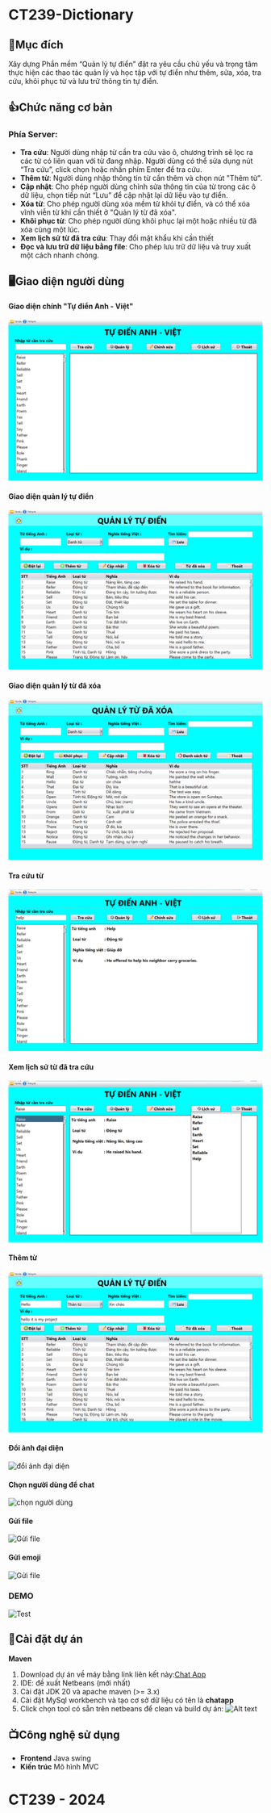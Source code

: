 # CT239-Dictionary

## 🤔Mục đích

Xây dựng Phần mềm “Quản lý tự điển” đặt ra yêu cầu chủ yếu và trọng tâm thực hiện các
thao tác quản lý và học tập với tự điển như thêm, sửa, xóa, tra cứu, khôi phục từ và lưu
trữ thông tin tự điển.

## 👍Chức năng cơ bản

### Phía Server:

- **Tra cứu**: Người dùng nhập từ cần tra cứu vào ô, chương trình sẽ lọc ra các từ có liên quan với từ đang nhập. Người dùng có thể sửa dụng nút “Tra cứu”, click chọn hoặc nhấn phím Enter để tra cứu.
- **Thêm từ**: Người dùng nhập thông tin từ cần thêm và chọn nút "Thêm từ".
- **Cập nhật**: Cho phép người dùng chỉnh sửa thông tin của từ trong các ô dữ liệu, chọn tiếp nút “Lưu” để cập nhật lại dữ liệu vào tự điển.
- **Xóa từ**: Cho phép người dùng xóa mềm từ khỏi tự điển, và có thể xóa vĩnh viễn từ khi cần thiết ở "Quản lý từ đã xóa".
- **Khôi phục từ**: Cho phép người dùng khôi phục lại một hoặc nhiều từ đã xóa cùng một lúc.
- **Xem lịch sử từ đã tra cứu**: Thay đổi mật khẩu khi cần thiết
- **Đọc và lưu trữ dữ liệu bằng file**: Cho phép lưu trữ dữ liệu và truy xuất một cách nhanh chóng.

## 🖥️Giao diện người dùng

#### Giao diện chính "Tự điển Anh - Việt"

![Giao diện chính "Tự điển Anh - Việt"](src/main/java/images/homepage.png)

#### Giao diện quản lý tự điển

![Giao diện quản lý tự điển](src/main/java/images/management.png)

#### Giao diện quản lý từ đã xóa

![Giao diện quản lý từ đã xóa](src/main/java/images/managementDeleted.png)

#### Tra cứu từ

![Tra cứu từ](src/main/java/images/search.png)

#### Xem lịch sử từ đã tra cứu

![Xem lịch sử từ đã tra cứu](src/main/java/images/history.png)

#### Thêm từ

![Thêm từ](src/main/java/images/add.png)

#### Đổi ảnh đại diện

![đổi ảnh đại diện](src/main/resources/com/chatapp/image/Pic5.png)

#### Chọn người dùng để chat

![chọn người dùng](src/main/resources/com/chatapp/image/Pic6.png)

#### Gửi file

![Gửi file](src/main/resources/com/chatapp/image/Pic7.png)

#### Gửi emoji

![Gửi file](src/main/resources/com/chatapp/image/Pic8.png)

### DEMO

![Test](src/main/resources/com/chatapp/image/Pic9.png)

## 🔧Cài đặt dự án

**Maven**

1. Download dự án về máy bằng link liên kết này:[Chat App](https://github.com/tu1511/CT240-ChatApp)
2. IDE: đề xuất Netbeans (mới nhất)
3. Cài đặt JDK 20 và apache maven (>= 3.x)
4. Cài đặt MySql workbench và tạo cơ sở dữ liệu có tên là **chatapp**
5. Click chọn tool có sẵn trên netbeans để clean và build dự án: ![Alt text](src/main/resources/com/chatapp/image/Pic10.png)

## 📺Công nghệ sử dụng

- **Frontend**
  Java swing
- **Kiến trúc**
  Mô hình MVC

# CT239 - 2024
